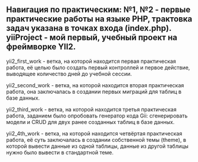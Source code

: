 Навигация по практическим:
№1, №2 - первые практические работы на языке PHP, трактовка задач указана в точках входа (index.php).
yiiProject - мой первый, учебный проект на фреймворке YII2.
-------------------------------------------------------------
yii2_first_work - ветка, на которой находится первая практическая работа, её целью было создать первый контроллей и первое действие, выводящее количество дней до учебной сессии.

yii2_second_work - ветка, на которой находится вторая практическая работа, она заключалась в создании первых миграций для таблиц в базе данных.

yii2_third_work - ветка, на которой находится третья практическая работа, заданием было опробовать генератор кода Gii: сгенерировать модели и CRUD для двух ранее созданных таблиц в базе данных.

yii2_4th_work - ветка, на которой находится четвёртая практическая работа, её суть заключалась в создании собственной темы (theme), в которой вывести данные из одной таблицы, данные из другой таблицы нужно было вывести в стандартной теме.
